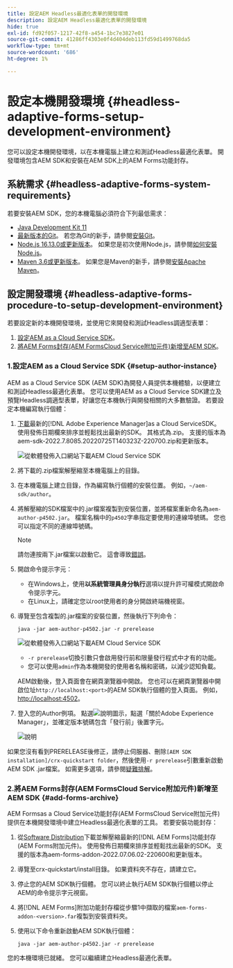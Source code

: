 ```yaml
---
title: 設定AEM Headless最適化表單的開發環境
description: 設定AEM Headless最適化表單的開發環境
hide: true
exl-id: fd92f057-1217-42f8-a454-1bc7e3827e01
source-git-commit: 41286ff4303e0f4d404deb113fd59d1499768da5
workflow-type: tm+mt
source-wordcount: '686'
ht-degree: 1%

---
```



# 設定本機開發環境 {#headless-adaptive-forms-setup-development-environment}

您可以設定本機開發環境，以在本機電腦上建立和測試Headless最適化表單。 開發環境包含AEM SDK和安裝在AEM SDK上的AEM Forms功能封存。
<!--
 After a Headless adaptive form or related assets are ready on the local development environment, you can deploy the Headless adaptive form application to your publishing environment. -- >

You require knowledge to build application using react, Git, and Maven to use Headless adaptive forms.

<!-- 

### Download the latest version of AEM as a Cloud Service SDK or Forms feature archive (AEM Forms add-on) from Software Distribution {#software-distribution}

To download the supported version of Adobe Experience Manager as a Cloud Service SDK or Forms feature archive (AEM Forms add-on):

1. Log in to [Software Distribution](https://experience.adobe.com/#/downloads) portal with your Adobe ID.

    >[!NOTE]
    >
    > Your Adobe Organization must be provisioned for AEM as a Cloud Service to download the AEM as a Cloud Service SDK.

1. Navigate to the **[!UICONTROL AEM as a Cloud Service]** tab.
1. Sort by published date in descending order.
1. Click on the latest Adobe Experience Manager as a Cloud Service SDK or Forms feature archive (AEM Forms add-on).
1. Review and accept the EULA. Tap the **[!UICONTROL Download]** button. -->

## 系統需求 {#headless-adaptive-forms-system-requirements}

若要安裝AEM SDK，您的本機電腦必須符合下列最低需求：

* [Java Development Kit 11](https://experience.adobe.com/#/downloads/content/software-distribution/en/general.html?1_group.propertyvalues.property=.%2Fjcr%3Acontent%2Fmetadata%2Fdc%3AsoftwareType&amp;1_group.propertyvalues.operation=equals&amp;1_group.propertyvalues.0_values=software-type%3Atooling&amp;fulltext=Oracle%7E+JDK%7E+11%7E&amp;orderby=%40jcr%3Acontent%2Fjcr%3AlastModified&amp;orderby.sort=desc&amp;layout=list&amp;p=list&amp;p.offset=limit&amp;p.offset=0&amp;p.limit=14444)
* [最新版本的Git](https://git-scm.com/downloads)。 若您為Git的新手，請參閱[安裝Git](https://git-scm.com/book/en/v2/Getting-Started-Installing-Git)。
* [Node.js 16.13.0或更新版本](https://nodejs.org/en/download/)。 如果您是初次使用Node.js，請參閱[如何安裝Node.js](https://nodejs.dev/en/learn/how-to-install-nodejs)。
* [Maven 3.6或更新版本](https://maven.apache.org/download.cgi)。 如果您是Maven的新手，請參閱[安裝Apache Maven](https://maven.apache.org/install.html)。

## 設定開發環境 {#headless-adaptive-forms-procedure-to-setup-development-environment}

若要設定新的本機開發環境，並使用它來開發和測試Headless調適型表單：

1. [設定AEM as a Cloud Service SDK](#setup-author-instance)。
1. [將AEM Forms封存(AEM FormsCloud Service附加元件)新增至AEM SDK](#add-forms-archive)。

<!--

1. (Optional) [Add Forms-specific users to your local Author instance](#configure-users-and-permissions).
1. (Optional) Install [Adaptive forms builder extension for Microsoft Visual Studio Code](#microsoft-visual-studio-code-extension-for-headless-adaptive-forms). 

-->

### 1.設定AEM as a Cloud Service SDK {#setup-author-instance}

AEM as a Cloud Service SDK (AEM SDK)為開發人員提供本機體驗，以便建立和測試Headless最適化表單。 您可以使用AEM as a Cloud Service SDK建立及預覽Headless調適型表單，好讓您在本機執行與開發相關的大多數驗證。 若要設定本機編寫執行個體：

1. [下載](https://experience.adobe.com/#/downloads/content/software-distribution/en/aemcloud.html)最新的[!DNL Adobe Experience Manager]as a Cloud ServiceSDK。 使用發佈日期欄來排序並輕鬆找出最新的SDK。
其格式為.zip。 支援的版本為aem-sdk-2022.7.8085.20220725T140323Z-220700.zip和更新版本。

   ![從軟體發佈入口網站下載AEM Cloud Service SDK](assets/software-distribution.png)


1. 將下載的.zip檔案解壓縮至本機電腦上的目錄。
1. 在本機電腦上建立目錄，作為編寫執行個體的安裝位置。 例如，`~/aem-sdk/author`。
1. 將解壓縮的SDK檔案中的.jar檔案複製到安裝位置，並將檔案重新命名為`aem-author-p4502.jar`。 檔案名稱中的`p4502`字串指定要使用的連線埠號碼。 您也可以指定不同的連線埠號碼。

   >[!NOTE]
   >
   > 請勿連按兩下.jar檔案以啟動它。 這會導致[錯誤](https://experienceleague.adobe.com/docs/experience-manager-learn/cloud-service/local-development-environment-set-up/aem-runtime.html?lang=zh-Hant#troubleshooting-double-click)。

1. 開啟命令提示字元：
   * 在Windows上，使用&#x200B;**以系統管理員身分執行**&#x200B;選項以提升許可權模式開啟命令提示字元。
   * 在Linux上，請確定您以root使用者的身分開啟終端機視窗。

1. 導覽至包含複製的.jar檔案的安裝位置，然後執行下列命令：

   `java -jar aem-author-p4502.jar -r prerelease`

   ![從軟體發佈入口網站下載AEM Cloud Service SDK](assets/install-sdk.png)

   * `-r prerelease`切換引數只會啟用發行前和限量發行程式中才有的功能。
   * 您可以使用`admin`作為本機開發的使用者名稱和密碼，以減少認知負載。

   AEM啟動後，登入頁面會在網頁瀏覽器中開啟。 您也可以在網頁瀏覽器中開啟位址`http://localhost:<port>`的AEM SDK執行個體的登入頁面。 例如，[http://localhost:4502](http://localhost:4502)。

1. 登入您的Author例項。 點選![說明](/help/assets/Help-icon.svg)圖示，點選「關於Adobe Experience Manager」，並確定版本號碼包含「發行前」後置字元。

   ![說明](/help/assets/prerelease.png)

如果您沒有看到PRERELEASE後修正，請停止伺服器、刪除`[AEM SDK installation]/crx-quickstart folder`，然後使用`-r prerelease`引數重新啟動AEM SDK .jar檔案。 如需更多選項，請參閱[疑難排解](/help/troubleshooting.md)。

### 2.將AEM Forms封存(AEM FormsCloud Service附加元件)新增至AEM SDK {#add-forms-archive}

AEM Formsas a Cloud Service功能封存(AEM FormsCloud Service附加元件)提供在本機開發環境中建立Headless最適化表單的工具。 若要安裝功能封存：

1. 從[Software Distribution](https://experience.adobe.com/#/downloads/content/software-distribution/en/aemcloud.html?fulltext=AEM*+Forms*+add*+on*&amp;orderby=%40jcr%3Acontent%2Fjcr%3AlastModified&amp;orderby.sort=desc&amp;layout=list&amp;p.offset=0&amp;p.limit=20)下載並解壓縮最新的[!DNL AEM Forms]功能封存(AEM Forms附加元件)。 使用發佈日期欄來排序並輕鬆找出最新的SDK。 支援的版本為aem-forms-addon-2022.07.06.02-220600和更新版本。

1. 導覽至crx-quickstart/install目錄。 如果資料夾不存在，請建立它。
1. 停止您的AEM SDK執行個體。 您可以終止執行AEM SDK執行個體以停止AEM的命令提示字元視窗。
1. 將[!DNL AEM Forms]附加功能封存檔從步驟1中擷取的檔案`aem-forms-addon-<version>.far`複製到安裝資料夾。
1. 使用以下命令重新啟動AEM SDK執行個體：

   `java -jar aem-author-p4502.jar -r prerelease`

<!-- 

### 3. (Optional) Configure users and permissions {#configure-users-and-permissions}

Create seperate user accounts for Form Developer, Form Practitioner, and end users. These account help you test Headless adaptive forms for various types of users. To create a user account and add roles to the account:

1. Login to your AEM SDK instance.
1. Go to Tools > Security > Users and tap Create. The Create New User wizard opens.
1. In the details tab, specify an ID and Password. All other fields are optional. It is recommended to provide name and an email address.
1. In the Groups tab, search and select user-groups for a user depending on their role. The table below lists all types of users and pre-defined groups for each type of forms users based on their role:
  
    | User Type | AEM Group |
    |---|---|
    | Form developer | [!DNL forms-users] (AEM Forms Users), [!DNL template-authors], [!DNL workflow-users], [!DNL workflow-editors], and [!DNL fdm-authors]  |
    | Customer Experience Lead or UX Designer| [!DNL forms-users], [!DNL template-authors]|
    | AEM administrator | [!DNL aem-administrators], [!DNL fd-administrators] |
    | End user| When a user must log in to view and submit an Adaptive Form, add such users to [!DNL forms-users] group. </br> When no user authentication is required to access Adaptive Forms, do not assign any group to such users.|

<!-- ### 4. (Optional) Install Visual Studio Code extension for Headless adaptive forms {#microsoft-visual-studio-code-extension-for-headless-adaptive-forms}

You can use any IDE for developing Headless adaptive forms. Adobe provides an extension for Microsoft&reg;reg; Visual Studio Code to make it easier for you to navigate structure and develop Headless adaptive forms. The extension adds adaptive forms related IntelliSense capabilities and helps auto-complete Headless adaptive forms JSON syntax. It also adds a panel, titled Forms Tree, to help navigate structure of Headless adaptive form. To use the extension: 

1. Ensure [Microsoft Visual Studio Code 1.62.0 or later](https://code.visualstudio.com/docs/supporting/FAQ#_how-do-i-find-the-version) is installed. If you have an older version or no version installed, download the latest version from [Microsoft Website](https://code.visualstudio.com/docs/setup/setup-overview)
   >[!NOTE]
   >
   >
   > To use Visual Studio from command line on macOS, see [Launching from the command line](https://code.visualstudio.com/docs/setup/mac#_launching-from-the-command-line).

1. Download the [Adaptive forms builder extension](/help/assets/adaptive-form-builder-0.12.0.vsix).

1. Navigate the directory containing the *adaptive-form-builder-[version].vsix* file.

1. Run the following command or see [Install from a VSIX](https://code.visualstudio.com/docs/editor/extension-marketplace#_install-from-a-vsix) article for detailed instructions to install a Visual Studio Code extension from a VSIX file:

    `code -–install-extension adaptive-form-builder-[version].vsix`

    </br> Replace the [version] with actual version of the extension. For example, `code -–install-extension adaptive-form-builder-0.12.0.vsix`

    </br> 

    ![Installing extension](/help/assets/install-extension.png)

<!-- ## Create and setup a react app

Adaptive forms renderer component is a react based component. It requires a react app to run and render a Headless adaptive form. To create and setup react app:

1. Open terminal in Visual Studio code and run the following command to create a react app and installs all related dependencies:

    ```shell
    npx create-react-app [react-app-name] --scripts-version 4.0.3 --template typescript
    ```

    Where [react-app-name] represents name of the project, script version is 4.0.3, and template of type typescript. For example, the following command creates a react app named *headless-forms-demo*.

    ```shell
    npx create-react-app headless-forms-demo --scripts-version 4.0.3 --template typescript
    ```

    It may take some time to create the react app and install all the dependencies. The command creates an empty react app with latest version of react and react-dom dependencies. It does not have any artifacts related to adaptive forms renderer component.

1. Adaptive forms renderer component is based on react spectrum and requires react 16.0.0 and react-dom 16.0.0. To install react 16.0.0 and related dependencies:
    1. Open the Visual Studio code terminal Window or command prompt.
    1. Navigate to the directory of react project.  
    1. Run the following command:

        ```shell
        npm install --save react@16.0.0 react-dom@16.14.0 -force
        ```

1. Run the following command to install adaptive forms renderer component related dependencies:

    ```shell
    npm i --save @aemforms/forms-super-component @aemforms/forms-react-core-components @aemforms/forms-super-component @adobe/react-spectrum @react/react-spectrum
    ```

<!-- 1. Install dependencies for adaptive forms renderer component. Packages for these dependencies are available in Adobe Artifactory. To authenticate with Adobe Artifactory and install dependencies for adaptive forms renderer component:

    1. Create environment variables ARTIFACTORY_USER and ARTIFACTORY_API_TOKEN. The ARTIFACTORY_USER stores Adobe LDAP username and ARTIFACTORY_API_TOKEN stores your [Adobe Artifactory token](https://wiki.corp.adobe.com/display/Artifactory/API+Keys)

    1. Run the following command to set NPM_TOKEN and NPM_EMAIL tokens:

        ```shell

        auth=$(curl -s -u${ARTIFACTORY_USER}:${ARTIFACTORY_API_TOKEN} https://artifactory.corp.adobe.com/artifactory/api/npm/auth)
        export NPM_TOKEN=$(echo "${auth}" | grep "_auth" | awk -F " " '{ print $3 }')
        export NPM_EMAIL=$(echo "${auth}" | grep "email" | awk -F " " '{ print $3 }')
        ```

        These tokens are required to communicated with Adobe Artifactory.

    1. Create a .npmrc file in the react project.

        ![.npmrc file](/help/assets/npmrc.png)

    1. Add the following code to the file:

        ```shell
        @aemforms:registry=https://artifactory.corp.adobe.com/artifactory/api/npm/npm-aem-release/
        @react:registry=https://artifactory.corp.adobe.com/artifactory/api/npm/npm-react-release/
        @quarry:registry=https://artifactory.corp.adobe.com/artifactory/api/npm/npm-adobe-release-local/
        //artifactory.corp.adobe.com/artifactory/api/npm/npm-adobe-release-loca/:_auth=${NPM_TOKEN}
        //artifactory.corp.adobe.com/artifactory/api/npm/npm-aem-release/:_auth=${NPM_TOKEN}
        //artifactory.corp.adobe.com/artifactory/api/npm/npm-react-release/:_auth=${NPM_TOKEN}
        _auth=${NPM_TOKEN}
        email=${NPM_EMAIL}
        always-auth=true
        ```

        It defines the antifactory repositories to use for Headless adaptive forms, react, and quarry related scope.
    1. Run the following command to install adaptive forms renderer component related dependencies:

    ```shell
    npm i --save @aemforms/crispr-react-bindings @aemforms/crispr-react-core-components @adobe/react-spectrum @react/react-spectrum
    ```
 
-->
您的本機環境已就緒。 您可以繼續建立Headless最適化表單。
